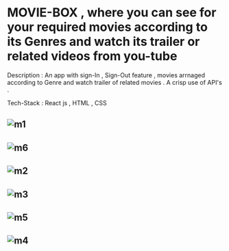 # MOVIE-BOX , where you can see for your required movies according to its Genres and watch its trailer or related videos from you-tube 

 Description  : An app with sign-In , Sign-Out feature , movies arrnaged according to  Genre and watch trailer of related movies . A crisp use of API's .

 Tech-Stack   : React js , HTML , CSS  

## ![m1](https://user-images.githubusercontent.com/87204998/202901674-03a84f1f-42a1-43ad-85e1-92a7299c3b5a.png)
## ![m6](https://user-images.githubusercontent.com/87204998/202901686-0a547328-ba44-41b2-9079-058cb361cb25.png)
## ![m2](https://user-images.githubusercontent.com/87204998/202901692-d547455c-fd00-44d6-9f48-0a4ec29b02f9.png)
## ![m3](https://user-images.githubusercontent.com/87204998/202901701-bf9e8e61-3a76-4320-b903-914488677b2c.png)
## ![m5](https://user-images.githubusercontent.com/87204998/202901707-a221ab14-8ef9-4591-97f3-5073bc2f8866.png)
## ![m4](https://user-images.githubusercontent.com/87204998/202901723-c6e12b59-8e29-4f5d-a68f-2bbebac18bf7.png)
